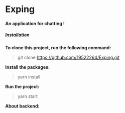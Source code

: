 # Exping
<h4>An application for chatting !</h4>

<h5>Installation</h5>
<strong>To clone this project, run the following command: </strong>

> git clone https://github.com/19522264/Exping.git

<strong>Install the packages: </strong>

> yarn install

<strong>Run the project: </strong>

> yarn start

<strong>About backend:   </strong>
